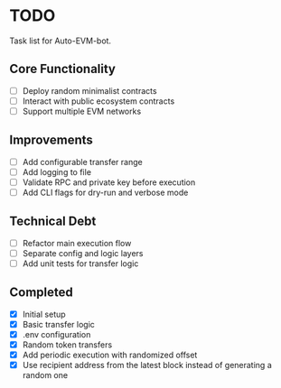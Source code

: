 # TODO

Task list for Auto-EVM-bot.

## Core Functionality

- [ ] Deploy random minimalist contracts
- [ ] Interact with public ecosystem contracts
- [ ] Support multiple EVM networks

## Improvements

- [ ] Add configurable transfer range
- [ ] Add logging to file
- [ ] Validate RPC and private key before execution
- [ ] Add CLI flags for dry-run and verbose mode

## Technical Debt

- [ ] Refactor main execution flow
- [ ] Separate config and logic layers
- [ ] Add unit tests for transfer logic

## Completed

- [x] Initial setup
- [x] Basic transfer logic
- [x] .env configuration
- [x] Random token transfers
- [x] Add periodic execution with randomized offset
- [x] Use recipient address from the latest block instead of generating a random one

